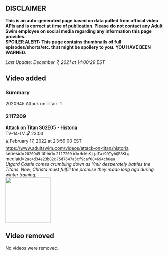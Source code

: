 ## DISCLAIMER
**This is an auto-generated page based on data pulled from official video APIs and is correct at time of publication. Please do not contact any Adult Swim employee on social media regarding any information this page provides.**  
**SPOILER ALERT: This page contains thumbnails of full episodes/shorts/etc. that might be spoilery to you. YOU HAVE BEEN WARNED.**  

_Last Update: December 7, 2021 at 14:00:29 EST_
## Video added
### Summary
2020945 Attack on Titan: 1  
### 2117209
**Attack on Titan S02E05 - Historia**  
TV-14-LV 🔓 23:03  
⌛ February 17, 2022 at 23:59:00 EST  
https://www.adultswim.com/videos/attack-on-titan/historia  
seriesid=`2020945` titleid=`2117209` id=`HcWnKjjaTai9QTyhQRBKLg` mediaid=`2ac4d34e23b82c75d7647a3cf9caf084694cb6ea`  
_Utgard Castle comes crumbling down as Ymir desperately battles the Titans. Now, Christa must fulfill the promise they made long ago during winter training._  
<a href="https://media.cdn.adultswim.com/uploads/20200225/thumbnails/2_202251612353-attackontitan_030_dup-05172017.jpg"><img src="https://media.cdn.adultswim.com/uploads/20200225/thumbnails/2_202251612353-attackontitan_030_dup-05172017.jpg" height="144px" /></a>
## Video removed
No videos were removed.  
